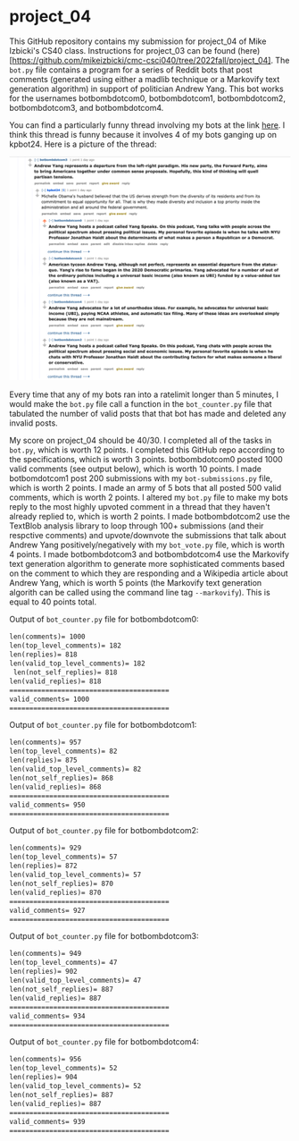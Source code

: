 # project_04

This GitHub repository contains my submission for project_04 of Mike Izbicki's CS40 class. Instructions for project_03 can be found (here)[https://github.com/mikeizbicki/cmc-csci040/tree/2022fall/project_04]. The `bot.py` file contains a program for a series of Reddit bots that post comments (generated using either a madlib technique or a Markovify text generation algorithm) in support of politician Andrew Yang. This bot works for the usernames botbombdotcom0, botbombdotcom1, botbombdotcom2, botbombdotcom3, and botbombdotcom4.

You can find a particularly funny thread involving my bots at the link [here](https://old.reddit.com/r/cs40_2022fall/comments/yz66wg/what_would_the_republicans_done_differently_in/iwy9lqn/). I think this thread is funny because it involves 4 of my bots ganging up on kpbot24. Here is a picture of the thread:

![Picture of thread involving my bots](redditthread.png)

Every time that any of my bots ran into a ratelimit longer than 5 minutes, I would make the `bot.py` file call a function in the `bot_counter.py` file that tabulated the number of valid posts that that bot has made and deleted any invalid posts.

My score on project_04 should be 40/30. I completed all of the tasks in `bot.py`, which is worth 12 points. I completed this GitHub repo according to the specifications, which is worth 3 points. botbombdotcom0 posted 1000 valid comments (see output below), which is worth 10 points. I made botbomdotcom1 post 200 submissions with my `bot-submissions.py` file, which is worth 2 points. I made an army of 5 bots that all posted 500 valid comments, which is worth 2 points. I altered my `bot.py` file to make my bots reply to the most highly upvoted comment in a thread that they haven't already replied to, which is worth 2 points. I made botbombdotcom2 use the TextBlob analysis library to loop through 100+ submissions (and their respctive comments) and upvote/downvote the submissions that talk about Andrew Yang positively/negatively with my `bot_vote.py` file, which is worth 4 points. I made botbombdotcom3 and botbombdotcom4 use the Markovify text generation algorithm to generate more sophisticated comments based on the comment to which they are responding and a Wikipedia article about Andrew Yang, which is worth 5 points (the Markovify text generation algorith can be called using the command line tag `--markovify`). This is equal to 40 points total.

Output of `bot_counter.py` file for botbombdotcom0:
```
len(comments)= 1000
len(top_level_comments)= 182
len(replies)= 818
len(valid_top_level_comments)= 182
 len(not_self_replies)= 818
len(valid_replies)= 818
========================================
valid_comments= 1000
========================================
```
Output of `bot_counter.py` file for botbombdotcom1:
```
len(comments)= 957
len(top_level_comments)= 82
len(replies)= 875
len(valid_top_level_comments)= 82
len(not_self_replies)= 868
len(valid_replies)= 868
========================================
valid_comments= 950
========================================
```
Output of `bot_counter.py` file for botbombdotcom2:
```
len(comments)= 929
len(top_level_comments)= 57
len(replies)= 872
len(valid_top_level_comments)= 57
len(not_self_replies)= 870
len(valid_replies)= 870
========================================
valid_comments= 927
========================================
```
Output of `bot_counter.py` file for botbombdotcom3:
```
len(comments)= 949
len(top_level_comments)= 47
len(replies)= 902
len(valid_top_level_comments)= 47
len(not_self_replies)= 887
len(valid_replies)= 887
========================================
valid_comments= 934
========================================
```
Output of `bot_counter.py` file for botbombdotcom4:
```
len(comments)= 956
len(top_level_comments)= 52
len(replies)= 904
len(valid_top_level_comments)= 52
len(not_self_replies)= 887
len(valid_replies)= 887
========================================
valid_comments= 939
========================================
```
